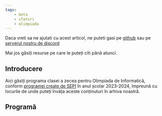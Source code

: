 ```yaml
---
tags:
    - meta
    - sfaturi
    - olimpiada
---
```


Daca vreti sa ne ajutati cu acest articol, ne puteti gasi pe [github](https://github.com/roalgo-discord/arhiva-educationala) sau pe [serverul nostru de discord](https://discord.gg/vdDRSmg3fC)

Mai jos găsiți resurse pe care le puteți citi până atunci.

## Introducere

Aici găsiți programa clasei a zecea pentru Olimpiada de Informatică, conform [programei create de SEPI](https://sepi.ro/assets/upload-file/oni2024/Programa%20pentru%20olimpiada%20de%20informatica_gimnaziu%20si%20liceu.pdf) în anul școlar 2023-2024, împreună cu locurile de unde puteți învăța aceste conținuturi în arhiva noastră. 

## Programă
